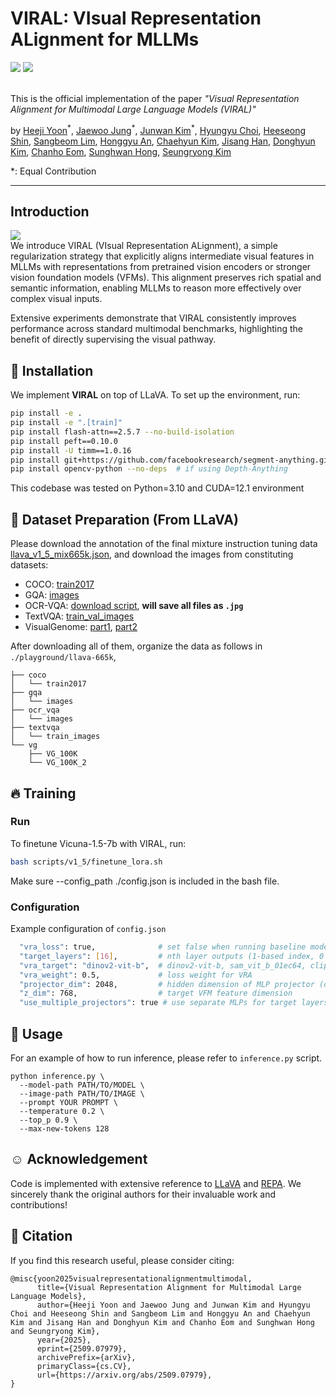 # VIRAL: VIsual Representation ALignment for MLLMs
<a href="https://arxiv.org/pdf/2509.07979"><img src="https://img.shields.io/badge/arXiv-2509.07979-%23B31B1B"></a>
<a href="https://cvlab-kaist.github.io/VIRAL"><img src="https://img.shields.io/badge/Project%20Page-online-brightgreen"></a>  
<br>

This is the official implementation of the paper *"Visual Representation Alignment for Multimodal Large Language Models (VIRAL)"*  

by [Heeji Yoon](https://scholar.google.com/citations?user=uZmjqNMAAAAJ&hl=en)<sup>&#42;</sup>, [Jaewoo Jung](https://crepejung00.github.io/)<sup>&#42;</sup>, [Junwan Kim](https://junwankimm.github.io/)<sup>&#42;</sup>, [Hyungyu Choi](https://hyungyu-choi.github.io/), [Heeseong Shin](https://hsshin98.github.io/), [Sangbeom Lim](https://sites.google.com/view/sangbeomlim/home), [Honggyu An](https://hg010303.github.io/), [Chaehyun Kim](https://kchyun.github.io/), [Jisang Han](https://onground-korea.github.io/), [Donghyun Kim](https://cs-people.bu.edu/donhk/), [Chanho Eom](https://pailab.cau.ac.kr/members/faculty), [Sunghwan Hong](https://sunghwanhong.github.io/), [Seungryong Kim](https://cvlab.kaist.ac.kr/members/faculty)

\*: Equal Contribution <br>  

---
## Introduction
![](images/teaser_full.png)<br>
We introduce VIRAL (VIsual Representation ALignment), a simple regularization strategy that explicitly aligns intermediate visual features in MLLMs with representations from pretrained vision encoders or stronger vision foundation models (VFMs). This alignment preserves rich spatial and semantic information, enabling MLLMs to reason more effectively over complex visual inputs.

Extensive experiments demonstrate that VIRAL consistently improves performance across standard multimodal benchmarks, highlighting the benefit of directly supervising the visual pathway. 


## 🔧 Installation
We implement **VIRAL** on top of LLaVA. To set up the environment, run:  

```bash
pip install -e .
pip install -e ".[train]"
pip install flash-attn==2.5.7 --no-build-isolation
pip install peft==0.10.0
pip install -U timm==1.0.16
pip install git+https://github.com/facebookresearch/segment-anything.git  # if using SAM
pip install opencv-python --no-deps  # if using Depth-Anything
```
This codebase was tested on Python=3.10 and CUDA=12.1 environment

## 💾 Dataset Preparation (From LLaVA)
Please download the annotation of the final mixture instruction tuning data [llava_v1_5_mix665k.json](https://huggingface.co/datasets/liuhaotian/LLaVA-Instruct-150K/blob/main/llava_v1_5_mix665k.json), and download the images from constituting datasets:

- COCO: [train2017](http://images.cocodataset.org/zips/train2017.zip)
- GQA: [images](https://downloads.cs.stanford.edu/nlp/data/gqa/images.zip)
- OCR-VQA: [download script](https://drive.google.com/drive/folders/1_GYPY5UkUy7HIcR0zq3ZCFgeZN7BAfm_?usp=sharing), **will save all files as `.jpg`**
- TextVQA: [train_val_images](https://dl.fbaipublicfiles.com/textvqa/images/train_val_images.zip)
- VisualGenome: [part1](https://cs.stanford.edu/people/rak248/VG_100K_2/images.zip), [part2](https://cs.stanford.edu/people/rak248/VG_100K_2/images2.zip)

After downloading all of them, organize the data as follows in `./playground/llava-665k`,

```
├── coco
│   └── train2017
├── gqa
│   └── images
├── ocr_vqa
│   └── images
├── textvqa
│   └── train_images
└── vg
    ├── VG_100K
    └── VG_100K_2
```

## 🔥 Training
### Run
To finetune Vicuna-1.5-7b with VIRAL, run:

```bash
bash scripts/v1_5/finetune_lora.sh
```
Make sure --config_path ./config.json is included in the bash file.

### Configuration
Example configuration of `config.json`
```bash
  "vra_loss": true,              # set false when running baseline model
  "target_layers": [16],         # nth layer outputs (1-based index, 0 denotes LLM input)
  "vra_target": "dinov2-vit-b",  # dinov2-vit-b, sam_vit_b_01ec64, clip, radio_v2.5-b, c-radio_v3-b, depth_anything_v2_vitb
  "vra_weight": 0.5,             # loss weight for VRA
  "projector_dim": 2048,         # hidden dimension of MLP projector (default: 2048)
  "z_dim": 768,                  # target VFM feature dimension
  "use_multiple_projectors": true # use separate MLPs for target layers (default: false)
```

## 🚀 Usage
For an example of how to run inference, please refer to `inference.py` script.

```
python inference.py \
  --model-path PATH/TO/MODEL \
  --image-path PATH/TO/IMAGE \
  --prompt YOUR PROMPT \
  --temperature 0.2 \
  --top_p 0.9 \
  --max-new-tokens 128
```

## ☺️ Acknowledgement
Code is implemented with extensive reference to [LLaVA](https://github.com/haotian-liu/LLaVA) and [REPA](https://github.com/sihyun-yu/REPA). We sincerely thank the original authors for their invaluable work and contributions!

## 📑 Citation
If you find this research useful, please consider citing:
```
@misc{yoon2025visualrepresentationalignmentmultimodal,
      title={Visual Representation Alignment for Multimodal Large Language Models}, 
      author={Heeji Yoon and Jaewoo Jung and Junwan Kim and Hyungyu Choi and Heeseong Shin and Sangbeom Lim and Honggyu An and Chaehyun Kim and Jisang Han and Donghyun Kim and Chanho Eom and Sunghwan Hong and Seungryong Kim},
      year={2025},
      eprint={2509.07979},
      archivePrefix={arXiv},
      primaryClass={cs.CV},
      url={https://arxiv.org/abs/2509.07979}, 
}
```
